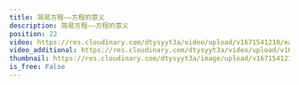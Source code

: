 ```yaml
---
title: 简易方程——方程的意义
description: 简易方程——方程的意义
position: 22
video: https://res.cloudinary.com/dtysyyt3a/video/upload/v1671541210/easymath/5年级上/05单元简易方程/rnocekaqljfuvhrxxg2p.mp4
video_additional: https://res.cloudinary.com/dtysyyt3a/video/upload/v1671541319/easymath/5年级上/05单元简易方程/每课一题的解答视频/gw3bc0ii960xc4zu4no8.mp4
thumbnail: https://res.cloudinary.com/dtysyyt3a/image/upload/v1671541212/easymath/5年级上/05单元简易方程/bqugecljwffdfjj3wjlx.png
is_free: False
---
```

